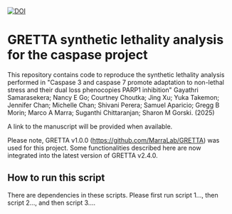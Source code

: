 [![DOI](https://zenodo.org/badge/920866293.svg)](https://doi.org/10.5281/zenodo.14722298)

# GRETTA synthetic lethality analysis for the caspase project

This repository contains code to reproduce the synthetic lethality analysis performed in "Caspase 3 and caspase 7 promote adaptation to non-lethal stress and their dual loss phenocopies PARP1 inhibition" Gayathri Samarasekera; Nancy E Go; Courtney Choutka; Jing Xu; Yuka Takemon; Jennifer Chan; Michelle Chan; Shivani Perera; Samuel Aparicio; Gregg B Morin; Marco A Marra; Suganthi Chittaranjan; Sharon M Gorski. (2025)

A link to the manuscript will be provided when available.

Please note, GRETTA v1.0.0 (https://github.com/MarraLab/GRETTA) was used for this project. Some functionalities described here are now integrated into the latest version of GRETTA v2.4.0.

## How to run this script

There are dependencies in these scripts. Please first run script 1..., then script 2..., and then script 3....
